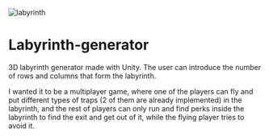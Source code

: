 ![labyrinth](https://user-images.githubusercontent.com/88235511/130325029-e0840f3d-2d90-4471-bea7-374a5e73df86.png)

# Labyrinth-generator
3D labyrinth generator made with Unity. The user can introduce the number of rows and columns that form the labyrinth.

I wanted it to be a multiplayer game, where one of the players can fly and put different types of traps (2 of them are already implemented) in the labyrinth, and the rest of players can only run and find perks inside the labyrinth to find the exit and get out of it, while the flying player tries to avoid it.
